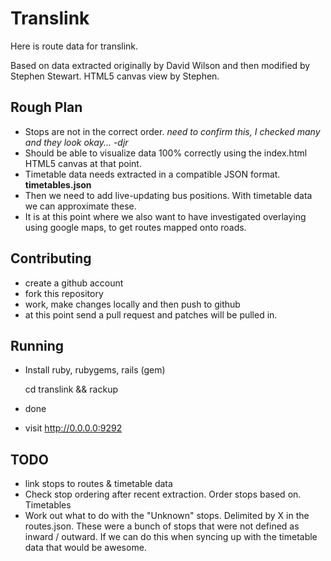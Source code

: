 # Translink

Here is route data for translink. 

Based on data extracted originally by David Wilson and then modified by Stephen Stewart. HTML5 canvas view by Stephen.

## Rough Plan

* Stops are not in the correct order. *need to confirm this, I checked many and they look okay... -djr*
* Should be able to visualize data 100% correctly using the index.html HTML5 canvas at that point. 
* Timetable data needs extracted in a compatible JSON format. **timetables.json**
* Then we need to add live-updating bus positions. With timetable data we can approximate these.
* It is at this point where we also want to have investigated overlaying using google maps, to get routes mapped onto roads.

## Contributing

* create a github account
* fork this repository
* work, make changes locally and then push to github
* at this point send a pull request and patches will be pulled in.

## Running

* Install ruby, rubygems, rails (gem)
    
    cd translink && rackup

* done
* visit http://0.0.0.0:9292  

## TODO

* link stops to routes & timetable data
* Check stop ordering after recent extraction. Order stops based on. Timetables
* Work out what to do with the "Unknown" stops. Delimited by X in the routes.json. These were a bunch of stops that were not defined as inward / outward. If we can do this when syncing up with the timetable data that would be awesome.
